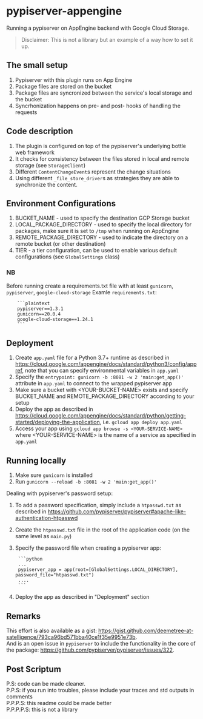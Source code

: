 # pypiserver-appengine

Running a pypiserver on AppEngine backend with Google Cloud Storage.

> Disclaimer: This is not a library but an example of a way how to set it up.

## The small setup

1. Pypiserver with this plugin runs on App Engine
2. Package files are stored on the bucket
3. Package files are syncronized between the service's local storage and the bucket
4. Syncrhonization happens on pre- and post- hooks of handling the requests

## Code description

1. The plugin is configured on top of the pypiserver's underlying bottle web framework
2. It checks for consistency between the files stored in local and remote storage (see `StorageClient`)
3. Different `ContentChangeEvent`s represent the change situations
4. Using different `_file_store_driver`s as strategies they are able to synchronize the content.

## Environment Configurations

1. BUCKET_NAME - used to specify the destination GCP Storage bucket
2. LOCAL_PACKAGE_DIRECTORY - used to specify the local directory for packages, 
      make sure it is set to `/tmp` when running on AppEngine
3. REMOTE_PACKAGE_DIRECTORY - used to indicate the directory on a remote bucket (or other destination)
4. TIER - a tier configuration, can be used to enable various default configurations (see `GlobalSettings` class)

### NB

Before running create a requirements.txt file with at least `gunicorn`, `pypiserver`, `google-cloud-storage`
Examle `requirements.txt`:

        ```plaintext
        pypiserver==1.3.1
        gunicorn==20.0.4
        google-cloud-storage==1.24.1
        ```

## Deployment

1. Create `app.yaml` file for a Python 3.7+ runtime as described in
      https://cloud.google.com/appengine/docs/standard/python3/config/appref, 
      note that you can specify environmental variables in `app.yaml` 
2. Specify the `entrypoint: gunicorn -b :8081 -w 2 'main:get_app()'` attribute in `app.yaml`
      to connect to the wrapped pypiserver app
3. Make sure a bucket with \<YOUR-BUCKET-NAME\> exists and specify BUCKET_NAME and REMOTE_PACKAGE_DIRECTORY
      according to your setup
4. Deploy the app as described in
      https://cloud.google.com/appengine/docs/standard/python/getting-started/deploying-the-application,
      i.e. `gcloud app deploy app.yaml`
5. Access your app using
      `gcloud app browse -s <YOUR-SERVICE-NAME>`
      where \<YOUR-SERVICE-NAME\> is the name of a service as specified in `app.yaml`

## Running locally

1. Make sure `gunicorn` is installed
2. Run `gunicorn --reload -b :8081 -w 2 'main:get_app()'`

Dealing with pypiserver's password setup:

1. To add a password specification, simply include a `htpasswd.txt` as described in
      https://github.com/pypiserver/pypiserver#apache-like-authentication-htpasswd
2. Create the `htpasswd.txt` file in the root of the application code (on the same level as `main.py`)
3. Specify the password file when creating a pypiserver app:

        ```python
        ...
        pypiserver_app = app(root=[GlobalSettings.LOCAL_DIRECTORY], password_file="htpasswd.txt")
        ....
        ```

4. Deploy the app as described in "Deployment" section

## Remarks

This effort is also available as a gist:
https://gist.github.com/deemetree-at-satelligence/793ca96bd571bba40ce1f35e9951e73b.  
And is an open issue in `pypiserver` to include the functionality in the core of the package:
https://github.com/pypiserver/pypiserver/issues/322.

## Post Scriptum

P.S: code can be made cleaner.  
P.P.S: if you run into troubles, please include your traces and std outputs in comments  
P.P.P.S: this readme could be made better  
P.P.P.P.S: this is not a library